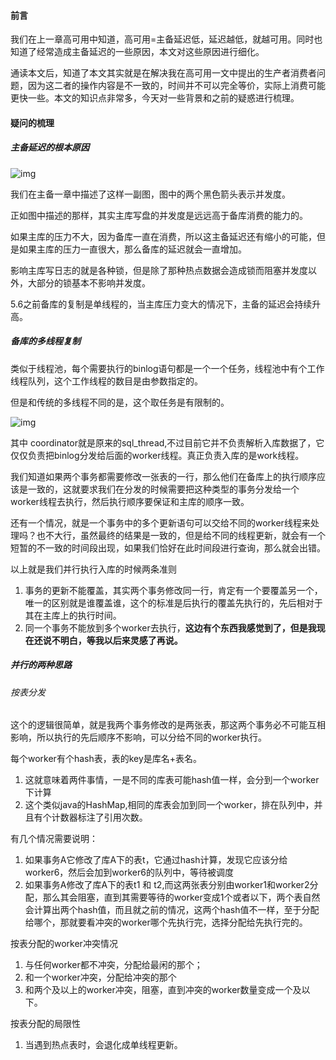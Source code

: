 #### 前言

我们在上一章高可用中知道，高可用=主备延迟低，延迟越低，就越可用。同时也知道了经常造成主备延迟的一些原因，本文对这些原因进行细化。

通读本文后，知道了本文其实就是在解决我在高可用一文中提出的生产者消费者问题，因为这二者的操作内容是不一致的，时间并不可以完全等价，实际上消费可能更快一些。本文的知识点非常多，今天对一些背景和之前的疑惑进行梳理。



#### 疑问的梳理

##### 主备延迟的根本原因

![img](https://static001.geekbang.org/resource/image/1a/ef/1a85a3bac30a32438bfd8862e5a34eef.png)

我们在主备一章中描述了这样一副图，图中的两个黑色箭头表示并发度。

正如图中描述的那样，其实主库写盘的并发度是远远高于备库消费的能力的。

如果主库的压力不大，因为备库一直在消费，所以这主备延迟还有缩小的可能，但是如果主库的压力一直很大，那么备库的延迟就会一直增加。



影响主库写日志的就是各种锁，但是除了那种热点数据会造成锁而阻塞并发度以外，大部分的锁基本不影响并发度。



5.6之前备库的复制是单线程的，当主库压力变大的情况下，主备的延迟会持续升高。



##### 备库的多线程复制

类似于线程池，每个需要执行的binlog语句都是一个一个任务，线程池中有个工作线程队列，这个工作线程的数目是由参数指定的。

但是和传统的多线程不同的是，这个取任务是有限制的。

![img](https://static001.geekbang.org/resource/image/bc/45/bcf75aa3b0f496699fd7885426bc6245.png)

其中 coordinator就是原来的sql_thread,不过目前它并不负责解析入库数据了，它仅仅负责把binlog分发给后面的worker线程。真正负责入库的是work线程。

我们知道如果两个事务都需要修改一张表的一行，那么他们在备库上的执行顺序应该是一致的，这就要求我们在分发的时候需要把这种类型的事务分发给一个worker线程去执行，然后执行顺序要保证和主库的顺序一致。

还有一个情况，就是一个事务中的多个更新语句可以交给不同的worker线程来处理吗？也不大行，虽然最终的结果是一致的，但是给不同的线程更新，就会有一个短暂的不一致的时间段出现，如果我们恰好在此时间段进行查询，那么就会出错。



以上就是我们并行执行入库的时候两条准则

1. 事务的更新不能覆盖，其实两个事务修改同一行，肯定有一个要覆盖另一个，唯一的区别就是谁覆盖谁，这个的标准是后执行的覆盖先执行的，先后相对于其在主库上的执行时间。
2. 同一个事务不能放到多个worker去执行，**这边有个东西我感觉到了，但是我现在还说不明白，等我以后来灵感了再说。**



##### 并行的两种思路

###### 按表分发

这个的逻辑很简单，就是我两个事务修改的是两张表，那这两个事务必不可能互相影响，所以执行的先后顺序不影响，可以分给不同的worker执行。

每个worker有个hash表，表的key是库名+表名。

1. 这就意味着两件事情，一是不同的库表可能hash值一样，会分到一个worker下计算
2. 这个类似java的HashMap,相同的库表会加到同一个worker，排在队列中，并且有个计数器标注了引用次数。



有几个情况需要说明：

1. 如果事务A它修改了库A下的表t，它通过hash计算，发现它应该分给worker6，然后会加到worker6的队列中，等待被调度
2. 如果事务A修改了库A下的表t1 和 t2,而这两张表分别由worker1和worker2分配，那么其会阻塞，直到其需要等待的worker变成1个或者以下，两个表自然会计算出两个hash值，而且就之前的情况，这两个hash值不一样，至于分配给哪个，那就要看冲突的worker哪个先执行完，选择分配给先执行完的。



按表分配的worker冲突情况

1. 与任何worker都不冲突，分配给最闲的那个；
2. 和一个worker冲突，分配给冲突的那个
3. 和两个及以上的worker冲突，阻塞，直到冲突的worker数量变成一个及以下。



按表分配的局限性

1. 当遇到热点表时，会退化成单线程更新。





